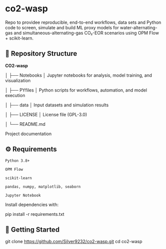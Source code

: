 # co2-wasp
Repo to providee reproducible, end-to-end workflows, data sets and Python code to screen, simulate and build ML proxy models for water-alternating-gas and simultaneous-alternating-gas CO₂-EOR scenarios using OPM Flow + scikit-learn.


## 📂 Repository Structure

**CO2-wasp**

│
    ├── Notebooks
│ Jupyter notebooks for analysis, model training, and visualization

│
    ├── PYfiles
│ Python scripts for workflows, automation, and model execution

│
    ├── data
│ Input datasets and simulation results

│
├── LICENSE
    │ License file (GPL-3.0)
    
│
└── README.md


Project documentation


## ⚙️ Requirements

    Python 3.8+

    OPM Flow

    scikit-learn

    pandas, numpy, matplotlib, seaborn

    Jupyter Notebook

Install dependencies with:

pip install -r requirements.txt

## 🚀 Getting Started

git clone https://github.com/Silver9232/co2-wasp.git
cd co2-wasp





